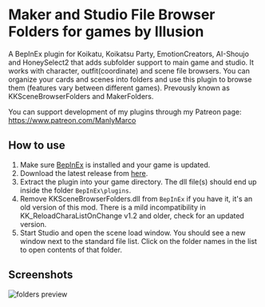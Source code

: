 # Maker and Studio File Browser Folders for games by Illusion
A BepInEx plugin for Koikatu, Koikatsu Party, EmotionCreators, AI-Shoujo and HoneySelect2 that adds subfolder support to main game and studio. It works with character, outfit(coordinate) and scene file browsers. You can organize your cards and scenes into folders and use this plugin to browse them (features vary between different games). Prevously known as KKSceneBrowserFolders and MakerFolders.

You can support development of my plugins through my Patreon page: https://www.patreon.com/ManlyMarco

## How to use 
1. Make sure [BepInEx](https://github.com/BepInEx/BepInEx) is installed and your game is updated.
2. Download the latest release from [here](https://github.com/ManlyMarco/Illusion_BrowserFolders/releases).
3. Extract the plugin into your game directory. The dll file(s) should end up inside the folder `BepInEx\plugins`.
4. Remove KKSceneBrowserFolders.dll from `BepInEx` if you have it, it's an old version of this mod. There is a mild incompatibility in KK_ReloadCharaListOnChange v1.2 and older, check for an updated version.
5. Start Studio and open the scene load window. You should see a new window next to the standard file list. Click on the folder names in the list to open contents of that folder.

## Screenshots
![folders preview](https://user-images.githubusercontent.com/39247311/77538502-230b7e80-6ea0-11ea-8722-79f93138e2f6.PNG)
